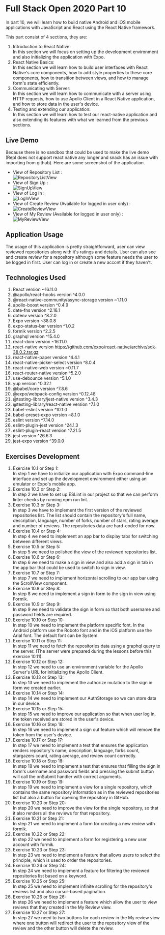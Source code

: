 # Full Stack Open 2020 Part 10
In part 10, we will learn how to build native Android and iOS mobile applications with JavaScript and React using the React Native framework.  
  
This part consist of 4 sections, they are:  
1. Introduction to React Native:  
In this section we will focus on setting up the development environment and also initializing the application with Expo.
2. React Native Basics:  
In this section we will learn how to build user interfaces with React Native's core components, how to add style properties to these core components, how to transition between views, and how to manage form's state efficiently.
3. Communicating with Server:  
In this section we will learn how to communicate with a server using HTTP requests, how to use Apollo Client in a React Native application, and how to store data in the user's device.
4. Testing and extending our application:  
In this section we will learn how to test our react-native application and also extending its features with what we learned from the previous sections.

## Live Demo
Because there is no sandbox that could be used to make the live demo (Repl does not support react native any longer and snack has an issue with importing from github). Here are some screenshot of the application.
- View of Repository List :  
![RepositoryListView](https://i.pinimg.com/originals/be/15/8c/be158c12b54402ced52f878398d7c8f3.jpg)
- View of Sign Up :  
![SignUpView](https://i.pinimg.com/originals/b8/94/c7/b894c7be016cff3a0d51a91cd7011c2d.jpg)
- View of Log In :  
![LogInView](https://i.pinimg.com/originals/76/17/a0/7617a0c3dedd1ed7c80884ffa54d3bc7.jpg)
- View of Create Review (Available for logged in user only) :  
![CreateReviewView](https://i.pinimg.com/originals/ad/55/51/ad5551ea5d95a2c036c346066e440774.jpg)
- View of My Review (Available for logged in user only) :  
![MyReviewView](https://i.pinimg.com/originals/e2/bf/45/e2bf4511706b005d4827a92e10538b80.jpg)

## Application Usage
The usage of this application is pretty straightforward, user can view reviewed repositories along with it's ratings and details. User can also see and create review for a repository although some feature needs the user to be logged in first. User can log in or create a new accont if they haven't.

## Technologies Used
1. React version ~16.11.0
2. @apollo/react-hooks version ^4.0.0
3. @react-native-community/async-storage version ~1.11.0
4. apollo-boost version ^0.4.9
5. date-fns version ^2.16.1
6. dotenv version ^8.2.0
7. Expo version ~38.0.8
8. expo-status-bar version ^1.0.2
9. formik version ^2.2.5
10. graphql version ^15.4.0
11. react-dom version ~16.11.0
12. react-native version https://github.com/expo/react-native/archive/sdk-38.0.2.tar.gz
13. react-native-paper version ^4.4.1
14. react-native-picker-select version ^8.0.4
15. react-native-web version ~0.11.7
16. react-router-native version ^5.2.0
17. use-debounce version ^5.1.0
18. yup version ^0.32.1
19. @babel/core version ^7.8.6
20. @expo/webpack-config version ^0.12.48
21. @testing-library/jest-native version ^3.4.3
22. @testing-library/react-native version ^7.1.0
23. babel-eslint version ^10.1.0
24. babel-preset-expo version ~8.1.0
25. eslint version ^7.14.0
26. eslint-plugin-jest version ^24.1.3
27. eslint-plugin-react version ^7.21.5
28. jest version ^26.6.3
29. jest-expo version ^39.0.0

## Exercises Development
1. Exercise 10.1 or Step 1:  
In step 1 we have to initialize our application with Expo command-line interface and set up the development environment either using an emulator or Expo's mobile app.
2. Exercise 10.2 or Step 2:  
In step 2 we have to set up ESLint in our project so that we can perform linter checks by running npm run lint.
3. Exercise 10.3 or Step 3:  
In step 3 we have to implement the first version of the reviewed repositories list. The list should contain the repository's full name, description, language, number of forks, number of stars, rating average and number of reviews. The repositories data are hard-coded for now.
4. Exercise 10.4 or Step 4:  
In step 4 we need to implement an app bar to display tabs for switching between different views.
5. Exercise 10.5 or Step 5:  
In step 5 we need to polished the view of the reviewed repositories list. 
6. Exercise 10.6 or Step 6:  
In step 6 we need to make a sign in view and also add a sign in tab in the app bar that could be used to switch to sign in view.
7. Exercise 10.7 or Step 7:  
In step 7 we need to implement horizontal scrolling to our app bar using the ScrollView component.
8. Exercise 10.8 or Step 8:  
In step 8 we need to implement a sign in form to the sign in view using Formik.
9. Exercise 10.9 or Step 9:  
In step 9 we need to validate the sign in form so that both username and password fields are required.
10. Exercise 10.10 or Step 10:  
In step 10 we need to implement the platform specific font. In the Android platform use the Roboto font and in the iOS platform use the Arial font. The default font can be System.
11. Exercise 10.11 or Step 11:  
In step 11 we need to fetch the repositories data using a graphql query to the server. (The server were prepared during the lessons before this exercise 10.11).
12. Exercise 10.12 or Step 12:  
In step 12 we need to use an environment variable for the Apollo Server's URL for initializing the Apollo Client.
13. Exercise 10.13 or Step 13:  
In step 13 we need to implement the authorize mutation to the sign in form we created earlier.
14. Exercise 10.14 or Step 14:  
In step 14 we need to implement our AuthStorage so we can store data in our device.
15. Exercise 10.15 or Step 15:  
In step 15 we need to improve our application so that when user log in, the token received are stored in the user's device.
16. Exercise 10.16 or Step 16:  
In step 16 we need to implement a sign out feature which will remove the token from the user's device.
17. Exercise 10.17 or Step 17:  
In step 17 we need to implement a test that ensures the application renders  repository's name, description, language, forks count, stargazers count, rating average, and review count correctly.
18. Exercise 10.18 or Step 18:  
In step 18 we need to implement a test that ensures that filling the sign in form's username and password fields and pressing the submit button will call the onSubmit handler with correct arguments. 
19. Exercise 10.19 or Step 19:  
In step 19 we need to implement a view for a single repository, which contains the same repository information as in the reviewed repositories list but also a button for opening the repository in GitHub.
20. Exercise 10.20 or Step 20:  
In step 20 we need to improve the view for the single repository, so that it also renders all the reviews for that repository.
21. Exercise 10.21 or Step 21:  
In step 21 we need to implement a form for creating a new review with formik.
22. Exercise 10.22 or Step 22:  
In step 22 we need to implement a form for registering a new user account with formik.
23. Exercise 10.23 or Step 23:  
In step 23 we need to implement a feature that allows users to select the principle, which is used to order the repositories. 
24. Exercise 10.24 or Step 24:  
In step 24 we need to implement a feature for filtering the reviewed repositories list based on a keyword.
25. Exercise 10.25 or Step 25:  
In step 25 we need to implement infinite scrolling for the repository's reviews list and also cursor-based pagination.
26. Exercise 10.26 or Step 26:  
In step 26 we need to implement a feature which allow the user to view reviews that they created in the My Review view.
27. Exercise 10.27 or Step 27:  
In step 27 we need to two buttons for each review in the My review view where one button will redirect the user to the repository view of the review and the other button will delete the review.